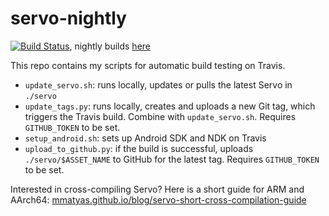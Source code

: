 
# servo-nightly

[![Build Status](https://travis-ci.org/larsbergstrom/servo-nightly.svg?branch=master)](https://travis-ci.org/larsbergstrom/servo-nightly), nightly builds [here](https://github.com/larsbergstrom/servo-nightly/releases)

This repo contains my scripts for automatic build testing on Travis.

- `update_servo.sh`: runs locally, updates or pulls the latest Servo in `./servo`
- `update_tags.py`: runs locally, creates and uploads a new Git tag, which triggers the Travis build. Combine with `update_servo.sh`. Requires `GITHUB_TOKEN` to be set.
- `setup_android.sh`: sets up Android SDK and NDK on Travis
- `upload_to_github.py`: if the build is successful, uploads `./servo/$ASSET_NAME` to GitHub for the latest tag. Requires `GITHUB_TOKEN` to be set.

Interested in cross-compiling Servo? Here is a short guide for ARM and AArch64: [mmatyas.github.io/blog/servo-short-cross-compilation-guide](https://mmatyas.github.io/blog/servo-short-cross-compilation-guide)
